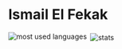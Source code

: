 # Ismail El Fekak

<p><img align="left" src="https://github-readme-stats.vercel.app/api/top-langs?username=elf-is&show_icons=true&theme=transparent&count_private=true&locale=en&layout=compact" alt="most used languages" /></p>

<p>&nbsp;<img align="center" src="https://github-readme-stats.vercel.app/api?username=elf-is&show_icons=true&theme=transparent&count_private=true&locale=en" alt="stats" /></p>
